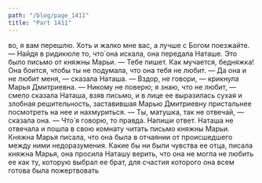 ```yaml
---
path: "/blog/page_1411"
title: "Part 1411"
---
```


во, я вам перешлю. Хоть и жалко мне вас, а лучше с Богом поезжайте. — Найдя в ридикюле то, что́ она искала, она передала Наташе. Это было письмо от княжны Марьи. — Тебе пишет. Как мучается, бедняжка! Она боится, чтобы ты не подумала, что она тебя не любит.
— Да она и не любит меня, — сказала Наташа.
— Вздор, не говори, — крикнула Марья Дмитриевна.
— Никому не поверю; я знаю, что не любит, — смело сказала Наташа, взяв письмо, и в лице ее выразилась сухая и злобная решительность, заставившая Марью Дмитриевну пристальнее посмотреть на нее и нахмуриться.
— Ты, матушка, так не отвечай, — сказала она. — Что́ я говорю, то правда. Напиши ответ.
Наташа не отвечала и пошла в свою комнату читать письмо княжны Марьи.
Княжна Марья писала, что она была в отчаянии от происшедшего между ними недоразумения. Какие бы ни были чувства ее отца, писала княжна Марья, она просила Наташу верить, что она не могла не любить ее как ту, которую выбрал ее брат, для счастия которого она всем готова была пожертвовать

